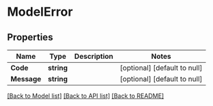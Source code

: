 # ModelError

## Properties

| Name        | Type       | Description | Notes                        |
| ----------- | ---------- | ----------- | ---------------------------- |
| **Code**    | **string** |             | [optional] [default to null] |
| **Message** | **string** |             | [optional] [default to null] |

[[Back to Model list]](../README.md#documentation-for-models) [[Back to API list]](../README.md#documentation-for-api-endpoints) [[Back to README]](../README.md)
